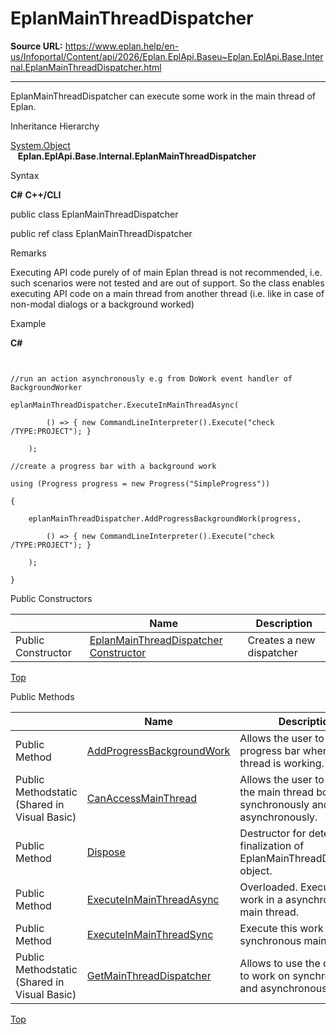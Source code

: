 # EplanMainThreadDispatcher

**Source URL:** https://www.eplan.help/en-us/Infoportal/Content/api/2026/Eplan.EplApi.Baseu~Eplan.EplApi.Base.Internal.EplanMainThreadDispatcher.html

---

EplanMainThreadDispatcher can execute some work in the main thread of Eplan.

Inheritance Hierarchy

[System.Object](#)  
   **Eplan.EplApi.Base.Internal.EplanMainThreadDispatcher**

Syntax

**C#**
**C++/CLI**


public class EplanMainThreadDispatcher

public ref class EplanMainThreadDispatcher


Remarks

Executing API code purely of of main Eplan thread is not recommended, i.e. such scenarios were not tested and are out of support. So the class enables executing API code on a main thread from another thread (i.e. like in case of non-modal dialogs or a background worked)

Example

**C#**

```


//run an action asynchronously e.g from DoWork event handler of BackgroundWorker

eplanMainThreadDispatcher.ExecuteInMainThreadAsync(

        () => { new CommandLineInterpreter().Execute("check /TYPE:PROJECT"); }

    );

//create a progress bar with a background work

using (Progress progress = new Progress("SimpleProgress"))

{

    eplanMainThreadDispatcher.AddProgressBackgroundWork(progress,

        () => { new CommandLineInterpreter().Execute("check /TYPE:PROJECT"); }

    );

}

```

Public Constructors

|  | Name | Description |
| --- | --- | --- |
| Public Constructor | [EplanMainThreadDispatcher Constructor](Eplan.EplApi.Baseu~Eplan.EplApi.Base.Internal.EplanMainThreadDispatcher~_ctor.html) | Creates a new dispatcher |

[Top](#top)

Public Methods

|  | Name | Description |
| --- | --- | --- |
| Public Method | [AddProgressBackgroundWork](Eplan.EplApi.Baseu~Eplan.EplApi.Base.Internal.EplanMainThreadDispatcher~AddProgressBackgroundWork.html) | Allows the user to add a progress bar when main thread is working. |
| Public Methodstatic (Shared in Visual Basic) | [CanAccessMainThread](Eplan.EplApi.Baseu~Eplan.EplApi.Base.Internal.EplanMainThreadDispatcher~CanAccessMainThread.html) | Allows the user to access the main thread both synchronously and asynchronously. |
| Public Method | [Dispose](Eplan.EplApi.Baseu~Eplan.EplApi.Base.Internal.EplanMainThreadDispatcher~Dispose().html) | Destructor for deterministic finalization of EplanMainThreadDispatcher object. |
| Public Method | [ExecuteInMainThreadAsync](Eplan.EplApi.Baseu~Eplan.EplApi.Base.Internal.EplanMainThreadDispatcher~ExecuteInMainThreadAsync.html) | Overloaded. Execute this work in a asynchronous main thread. |
| Public Method | [ExecuteInMainThreadSync](Eplan.EplApi.Baseu~Eplan.EplApi.Base.Internal.EplanMainThreadDispatcher~ExecuteInMainThreadSync.html) | Execute this work in a synchronous main thread. |
| Public Methodstatic (Shared in Visual Basic) | [GetMainThreadDispatcher](Eplan.EplApi.Baseu~Eplan.EplApi.Base.Internal.EplanMainThreadDispatcher~GetMainThreadDispatcher.html) | Allows to use the dispatcher to work on synchronous and asynchronous threads. |

[Top](#top)
